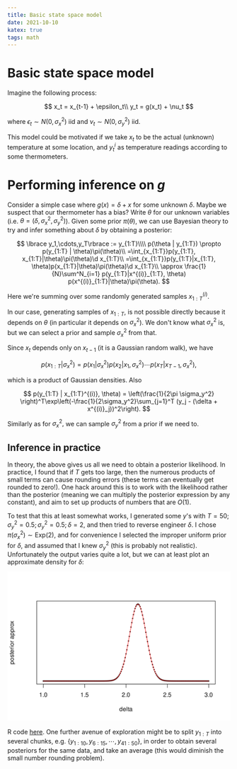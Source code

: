 ```yaml
---
title: Basic state space model
date: 2021-10-10
katex: true
tags: math
---
```


# Basic state space model

Imagine the following process:

$$
x_t = x_{t-1} + \epsilon_t\\
y_t = g(x_t) + \nu_t
$$

where $\epsilon_t\sim N(0, \sigma_x^2)$ iid and $\nu_t\sim N(0, \sigma_y^2)$ iid.

This model could be motivated if we take $x_t$ to be the actual
(unknown) temperature at some location, and $y^i_t$ as temperature readings
according to some thermometers.

# Performing inference on $g$

Consider a simple case where $g(x) = \delta + x$ for some unknown $\delta.$
Maybe we suspect that our thermometer has a bias? Write $\theta$ for our
unknown variables (i.e. $\theta = (\delta, \sigma_x^2, \sigma_y^2)$).  Given
some prior $\pi(\theta)$, we can use Bayesian theory to try and infer something
about $\delta$ by obtaining a posterior:

$$
\lbrace y_1,\cdots,y_T\rbrace := y_{1:T}\\\\
p(\theta | y_{1:T}) \propto p(y_{1:T} | \theta)\pi(\theta)\\
=\int_{x_{1:T}}p(y_{1:T}, x_{1:T}|\theta)\pi(\theta)\d x_{1:T}\\
=\int_{x_{1:T}}p(y_{1:T}|x_{1:T}, \theta)p(x_{1:T}|\theta)\pi(\theta)\d x_{1:T}\\
\approx \frac{1}{N}\sum^N_{i=1} p(y_{1:T}|x^{(i)}_{1:T}, \theta)
p(x^{(i)}_{1:T}|\theta)\pi(\theta).
$$

Here we're summing over some randomly generated samples $x^{(i)}_{1:T}.$


In our case, generating samples of $x_{1:T},$ is not possible directly because
it depends on $\theta$ (in particular it depends on $\sigma_x^2$).
We don't know what $\sigma_x^2$ is, but we can select a prior and sample
$\sigma_x^2$ from that.

Since $x_t$ depends only on $x_{t-1}$ (it is a Gaussian random walk),
we have

$$
p(x_{1:T} | \sigma_x^2) = p(x_1|\sigma_x^2)p(x_2|x_1,\sigma_x^2)\cdots
p(x_T|x_{T-1},\sigma_x^2),
$$

which is a product of Gaussian densities. Also

$$
p(y_{1:T} | x_{1:T}^{(i)}, \theta) =
\left(\frac{1}{2\pi \sigma_y^2} \right)^T\exp\left(-\frac{1}{2\sigma_y^2}\sum_{j=1}^T
(y_j - (\delta + x^{(i)}_j))^2\right).
$$

Similarly as for $\sigma_x^2,$ we can sample $\sigma_y^2$ from a prior if we
need to.

## Inference in practice

In theory, the above gives us all we need to obtain a posterior likelihood. In
practice, I found that if $T$ gets too large, then the numerous products of
small terms can cause rounding errors (these terms can eventually get rounded to
zero!).  One hack around this is to work with the likelihood rather than the
posterior (meaning we can multiply the posterior expression by any constant),
and aim to set up products of numbers that are $O(1).$

To test that this at least somewhat works, I generated some $y$'s with
$T=50;\sigma_y^2=0.5;\sigma_y^2=0.5;\delta=2,$ and then tried to reverse
engineer $\delta.$ I chose $\pi(\sigma_x^2)\sim\text{Exp}(2),$ and for
convenience I selected the improper uniform prior for $\delta,$ and assumed that
I knew $\sigma_y^2$ (this is probably not realistic). Unfortunately the output
varies quite a lot, but we can at least plot an approximate density for $\delta:$

<img src="./out.svg">

R code [here](experiment.R). One further avenue of exploration might be to split
$y_{1:T}$ into several chunks, e.g. $\lbrace y_{1:10},
y_{6:15},\cdots,y_{41:50}\rbrace,$ in order to obtain several posteriors for the
same data, and take an average (this would diminish the small number rounding
problem).